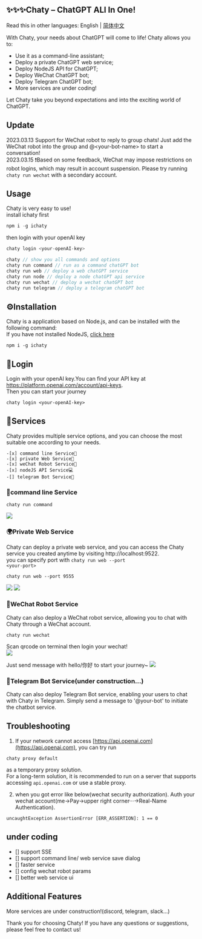 ## ✨✨✨Chaty – ChatGPT ALl In One!

Read this in other languages: English | [简体中文](./README.zh-CN.md)

With Chaty, your needs about ChatGPT will come to life! Chaty allows you to:

- Use it as a command-line assistant;
- Deploy a private ChatGPT web service;
- Deploy NodeJS API for ChatGPT;
- Deploy WeChat ChatGPT bot;
- Deploy Telegram ChatGPT bot;  
- More services are under coding!

Let Chaty take you beyond expectations and into the exciting world of ChatGPT.
## Update
2023.03.13 Support for WeChat robot to reply to group chats! Just add the WeChat robot into the group and @\<your-bot-name\> to start a conversation!  
2023.03.15 ❗️Based on some feedback, WeChat may impose restrictions on robot logins, which may result in account suspension. Please try running <code>chaty run wechat</code> with a secondary account.

## Usage
Chaty is very easy to use!  
install ichaty first  
```javascript
npm i -g ichaty
```
then login with your openAI key  
```javascript
chaty login <your-openAI-key>
```
```javascript
chaty // show you all commands and options  
chaty run command // run as a command chatGPT bot
chaty run web // deploy a web chatGPT service
chaty run node // deploy a node chatGPT api service
chaty run wechat // deploy a wechat chatGPT bot
chaty run telegram // deploy a telegram chatGPT bot
```

## ⚙️Installation

Chaty is a application based on Node.js, and can be installed with the following command:  
If you have not installed NodeJS, [click here](https://nodejs.org/)
```
npm i -g ichaty
```

## 🔑Login

Login with your openAI key.You can find your API key at https://platform.openai.com/account/api-keys.  
Then you can start your journey
```
chaty login <your-openAI-key>
```

## 🚀Services

Chaty provides multiple service options, and you can choose the most suitable one according to your needs.
```
-[x] command line Service📁   
-[x] private Web Service🚀  
-[x] weChat Robot Service💬   
-[x] nodeJS API Service💻 
-[] telegram Bot Service🤖  
```

### 📁command line Service   
```
chaty run command
```
![](./assets/images/command.jpg)
### 🌍Private Web Service

Chaty can deploy a private web service, and you can access the Chaty service you created anytime by visiting http://localhost:9522.  
you can specify port with <code>chaty run web --port \<your-port\></code>  
```
chaty run web --port 9555
```
![](./assets/images/web.jpg)
![](./assets/images/web2.jpg)

### 💬WeChat Robot Service

Chaty can also deploy a WeChat robot service, allowing you to chat with Chaty through a WeChat account.  
```
chaty run wechat
```
Scan qrcode on terminal then login your wechat!  
![](./assets/images/wechat.jpg)

Just send message with hello/你好 to start your journey~
![](./assets/images/wechat2.png)

### 🤖Telegram Bot Service(under construction...)

Chaty can also deploy Telegram Bot service, enabling your users to chat with Chaty in Telegram. Simply send a message to '@your-bot' to initiate the chatbot service.

## Troubleshooting  
1. If your network cannot access [https://api.openai.com](https://api.openai.com), you can try run  
```
chaty proxy default
```
as a temporary proxy solution.  
For a long-term solution, it is recommended to run on a server that supports accessing <code>api.openai.com</code> or use a stable proxy.

2. when you got error like below(wechat security authorization). Auth your wechat account(me->Pay->upper right corner···->Real-Name Authentication).
```
uncaughtException AssertionError [ERR_ASSERTION]: 1 == 0
```
## under coding

- [] support SSE
- [] support command line/ web service save dialog
- [] faster service
- [] config wechat robot params
- [] better web service ui
## Additional Features

More services are under construction!(discord, telegram, slack...)

Thank you for choosing Chaty! If you have any questions or suggestions, please feel free to contact us!